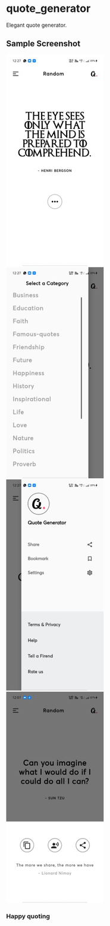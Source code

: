 # quote_generator

Elegant quote generator. 

## Sample Screenshot
![Screenshot1](1.jpg) ![Screenshot1](2.jpg) ![Screenshot3](3.jpg) ![Screenshot4](4.jpg)

### Happy quoting
